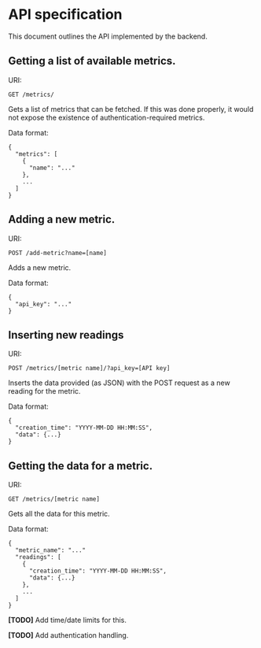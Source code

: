 # API specification
This document outlines the API implemented by the backend.

## Getting a list of available metrics.
URI:
```
GET /metrics/
```

Gets a list of metrics that can be fetched. If this was done properly, it would not expose the existence of authentication-required metrics.

Data format:
```
{
  "metrics": [
    {
      "name": "..."
    },
    ...
  ]
}
```

## Adding a new metric.
URI:
```
POST /add-metric?name=[name]
```

Adds a new metric.

Data format:
```
{
  "api_key": "..."
}
```

## Inserting new readings

URI:
```
POST /metrics/[metric name]/?api_key=[API key]
```

Inserts the data provided (as JSON) with the POST request as a new reading for the metric.

Data format:
```
{
  "creation_time": "YYYY-MM-DD HH:MM:SS",
  "data": {...}
}
```

## Getting the data for a metric.
URI:
```
GET /metrics/[metric name]
```

Gets all the data for this metric.

Data format:
```
{
  "metric_name": "..."
  "readings": [
    {
      "creation_time": "YYYY-MM-DD HH:MM:SS",
      "data": {...}
    },
    ...
  ]
}
```
**[TODO]** Add time/date limits for this.

**[TODO]** Add authentication handling.
